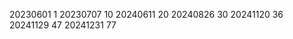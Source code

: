 20230601       1
20230707       10
20240611       20
20240826       30
20241120       36
20241129       47
20241231       77
